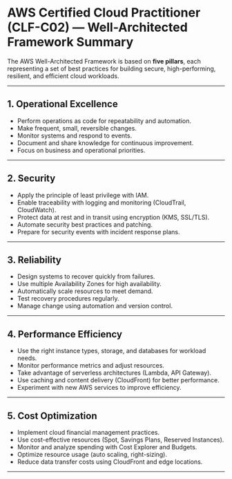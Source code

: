 # AWS Certified Cloud Practitioner (CLF-C02) — Well-Architected Framework Summary

The AWS Well-Architected Framework is based on **five pillars**, each representing a set of best practices for building secure, high-performing, resilient, and efficient cloud workloads.

---

## 1. Operational Excellence
- Perform operations as code for repeatability and automation.
- Make frequent, small, reversible changes.
- Monitor systems and respond to events.
- Document and share knowledge for continuous improvement.
- Focus on business and operational priorities.

---

## 2. Security
- Apply the principle of least privilege with IAM.
- Enable traceability with logging and monitoring (CloudTrail, CloudWatch).
- Protect data at rest and in transit using encryption (KMS, SSL/TLS).
- Automate security best practices and patching.
- Prepare for security events with incident response plans.

---

## 3. Reliability
- Design systems to recover quickly from failures.
- Use multiple Availability Zones for high availability.
- Automatically scale resources to meet demand.
- Test recovery procedures regularly.
- Manage change using automation and version control.

---

## 4. Performance Efficiency
- Use the right instance types, storage, and databases for workload needs.
- Monitor performance metrics and adjust resources.
- Take advantage of serverless architectures (Lambda, API Gateway).
- Use caching and content delivery (CloudFront) for better performance.
- Experiment with new AWS services to improve efficiency.

---

## 5. Cost Optimization
- Implement cloud financial management practices.
- Use cost-effective resources (Spot, Savings Plans, Reserved Instances).
- Monitor and analyze spending with Cost Explorer and Budgets.
- Optimize resource usage (auto scaling, right-sizing).
- Reduce data transfer costs using CloudFront and edge locations.

---